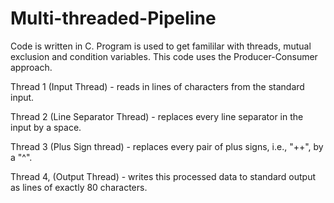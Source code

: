 # Multi-threaded-Pipeline

Code is written in C. Program is used to get famililar with threads, mutual exclusion and condition variables. This code uses the Producer-Consumer approach.

Thread 1 (Input Thread) - reads in lines of characters from the standard input.

Thread 2 (Line Separator Thread) - replaces every line separator in the input by a space.

Thread 3 (Plus Sign thread) - replaces every pair of plus signs, i.e., "++", by a "^".

Thread 4, (Output Thread) - writes this processed data to standard output as lines of exactly 80 characters.
